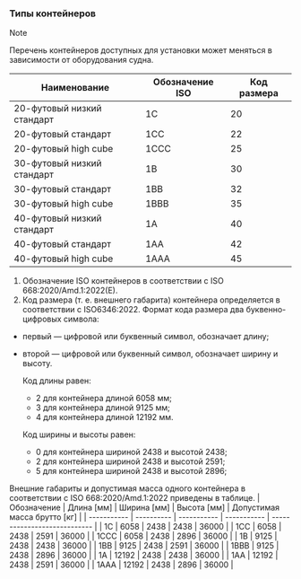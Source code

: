 ### Типы контейнеров
> [!NOTE]
> Перечень контейнеров доступных для установки может меняться в зависимости от оборудования судна.

| Наименование               | Обозначение ISO | Код размера |
| -------------------------- | --------------- | ----------- |
| 20-футовый низкий стандарт | 1C              | 20          |
| 20-футовый стандарт        | 1СС             | 22          |
| 20-футовый high cube       | 1ССC            | 25          |
| 30-футовый низкий стандарт | 1B              | 30          |
| 30-футовый стандарт        | 1BB             | 32          |
| 30-футовый high cube       | 1BBB            | 35          |
| 40-футовый низкий стандарт | 1A              | 40          |
| 40-футовый стандарт        | 1AA             | 42          |
| 40-футовый high cube       | 1AAA            | 45          |

1. Обозначение ISO контейнеров в соответствии с ISO 668:2020/Amd.1:2022(E).
2. Код размера (т. е. внешнего габарита) контейнера определяется в соответствии с ISO6346:2022. Формат кода размера два буквенно-цифровых символа:
- первый — цифровой или буквенный символ, обозначает длину;
- второй — цифровой или буквенный символ, обозначает ширину и высоту.

   Код длины равен:
   - 2 для контейнера длиной 6058 мм;
   - 3 для контейнера длиной 9125 мм;
   - 4 для контейнера длиной 12192 мм.

   Код ширины и высоты равен:
   - 0 для контейнера шириной 2438 и высотой 2438;
   - 2 для контейнера шириной 2438 и высотой 2591;
   - 5 для контейнера шириной 2438 и высотой 2896;

Внешние габариты и допустимая масса одного контейнера в соответствии с ISO 668:2020/Amd.1:2022 приведены в таблице.
| Обозначение | Длина [мм] | Ширина [мм] | Высота [мм] | Допустимая масса брутто [кг] |
| ----------- | ---------- | ----------- | ----------- | ---------------------------- |
| 1C          | 6058       | 2438        | 2438        | 36000                        |
| 1СС         | 6058       | 2438        | 2591        | 36000                        |
| 1ССC        | 6058       | 2438        | 2896        | 36000                        |
| 1B          | 9125       | 2438        | 2438        | 36000                        |
| 1BB         | 9125       | 2438        | 2591        | 36000                        |
| 1BBB        | 9125       | 2438        | 2896        | 36000                        |
| 1A          | 12192      | 2438        | 2438        | 36000                        |
| 1AA         | 12192      | 2438        | 2591        | 36000                        |
| 1AAA        | 12192      | 2438        | 2896        | 36000                        |